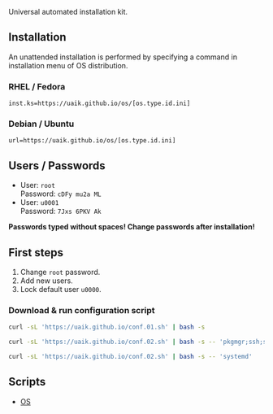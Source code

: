 Universal automated installation kit.

## Installation

An unattended installation is performed by specifying a command in installation menu of OS distribution.

### RHEL / Fedora

```
inst.ks=https://uaik.github.io/os/[os.type.id.ini]
```

### Debian / Ubuntu

```
url=https://uaik.github.io/os/[os.type.id.ini]
```

## Users / Passwords

- User: `root`  
  Password: `cDFy mu2a ML`
- User: `u0001`  
  Password: `7Jxs 6PKV Ak`

**Passwords typed without spaces! Change passwords after installation!**

## First steps

1. Change `root` password.
2. Add new users.
3. Lock default user `u0000`.

### Download & run configuration script

```sh
curl -sL 'https://uaik.github.io/conf.01.sh' | bash -s
```

```sh
curl -sL 'https://uaik.github.io/conf.02.sh' | bash -s -- 'pkgmgr;ssh;sysctl;vim;nft;fail2ban'
```

```sh
curl -sL 'https://uaik.github.io/conf.02.sh' | bash -s -- 'systemd'
```

## Scripts

- [OS](https://github.com/uaik/uaik.github.io/tree/main/docs/os)
